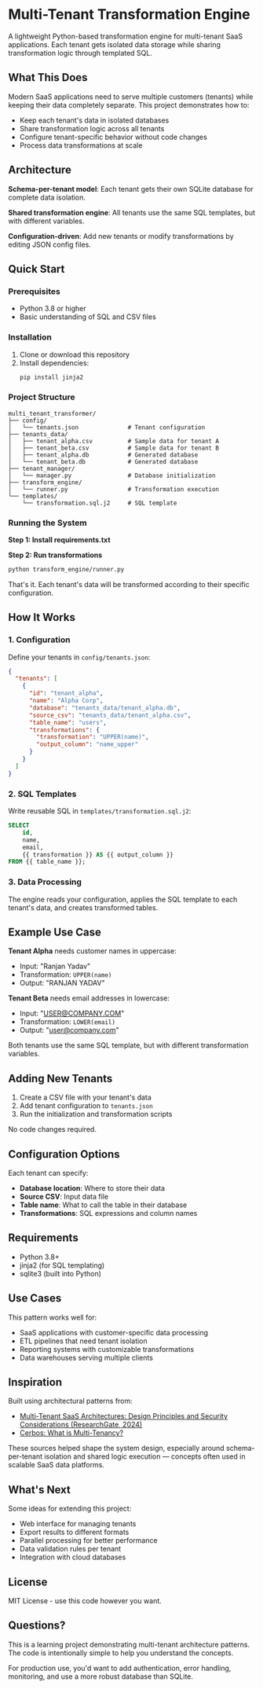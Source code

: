 # Multi-Tenant Transformation Engine

A lightweight Python-based transformation engine for multi-tenant SaaS applications. Each tenant gets isolated data storage while sharing transformation logic through templated SQL.

## What This Does

Modern SaaS applications need to serve multiple customers (tenants) while keeping their data completely separate. This project demonstrates how to:

- Keep each tenant's data in isolated databases
- Share transformation logic across all tenants  
- Configure tenant-specific behavior without code changes
- Process data transformations at scale

## Architecture

**Schema-per-tenant model**: Each tenant gets their own SQLite database for complete data isolation.

**Shared transformation engine**: All tenants use the same SQL templates, but with different variables.

**Configuration-driven**: Add new tenants or modify transformations by editing JSON config files.

## Quick Start

### Prerequisites

- Python 3.8 or higher
- Basic understanding of SQL and CSV files

### Installation

1. Clone or download this repository
2. Install dependencies:
   ```bash
   pip install jinja2 
   ```

### Project Structure

```
multi_tenant_transformer/
├── config/
│   └── tenants.json              # Tenant configuration
├── tenants_data/
│   ├── tenant_alpha.csv          # Sample data for tenant A
│   ├── tenant_beta.csv           # Sample data for tenant B
│   ├── tenant_alpha.db           # Generated database
│   └── tenant_beta.db            # Generated database
├── tenant_manager/
│   └── manager.py                # Database initialization
├── transform_engine/
│   └── runner.py                 # Transformation execution
└── templates/
    └── transformation.sql.j2     # SQL template
```

### Running the System

**Step 1: Install requirements.txt**

**Step 2: Run transformations**
```bash
python transform_engine/runner.py
```

That's it. Each tenant's data will be transformed according to their specific configuration.

## How It Works

### 1. Configuration

Define your tenants in `config/tenants.json`:

```json
{
  "tenants": [
    {
      "id": "tenant_alpha",
      "name": "Alpha Corp",
      "database": "tenants_data/tenant_alpha.db",
      "source_csv": "tenants_data/tenant_alpha.csv",
      "table_name": "users",
      "transformations": {
        "transformation": "UPPER(name)",
        "output_column": "name_upper"
      }
    }
  ]
}
```

### 2. SQL Templates

Write reusable SQL in `templates/transformation.sql.j2`:

```sql
SELECT 
    id,
    name,
    email,
    {{ transformation }} AS {{ output_column }}
FROM {{ table_name }};
```

### 3. Data Processing

The engine reads your configuration, applies the SQL template to each tenant's data, and creates transformed tables.

## Example Use Case

**Tenant Alpha** needs customer names in uppercase:
- Input: "Ranjan Yadav"
- Transformation: `UPPER(name)`
- Output: "RANJAN YADAV"

**Tenant Beta** needs email addresses in lowercase:
- Input: "USER@COMPANY.COM"  
- Transformation: `LOWER(email)`
- Output: "user@company.com"

Both tenants use the same SQL template, but with different transformation variables.

## Adding New Tenants

1. Create a CSV file with your tenant's data
2. Add tenant configuration to `tenants.json`
3. Run the initialization and transformation scripts

No code changes required.

## Configuration Options

Each tenant can specify:

- **Database location**: Where to store their data
- **Source CSV**: Input data file
- **Table name**: What to call the table in their database
- **Transformations**: SQL expressions and column names

## Requirements

- Python 3.8+
- jinja2 (for SQL templating)
- sqlite3 (built into Python)

## Use Cases

This pattern works well for:

- SaaS applications with customer-specific data processing
- ETL pipelines that need tenant isolation
- Reporting systems with customizable transformations
- Data warehouses serving multiple clients

## Inspiration

Built using architectural patterns from:

- [Multi-Tenant SaaS Architectures: Design Principles and Security Considerations (ResearchGate, 2024)](https://www.researchgate.net/publication/391673039_Multi-Tenant_SaaS_Architectures_Design_Principles_and_Security_Considerations)  
- [Cerbos: What is Multi-Tenancy?](https://www.cerbos.dev/blog/what-is-multi-tenancy)

These sources helped shape the system design, especially around schema-per-tenant isolation and shared logic execution — concepts often used in scalable SaaS data platforms.


## What's Next

Some ideas for extending this project:

- Web interface for managing tenants
- Export results to different formats
- Parallel processing for better performance
- Data validation rules per tenant
- Integration with cloud databases

## License

MIT License - use this code however you want.

## Questions?

This is a learning project demonstrating multi-tenant architecture patterns. The code is intentionally simple to help you understand the concepts.

For production use, you'd want to add authentication, error handling, monitoring, and use a more robust database than SQLite.
